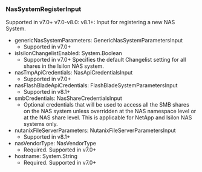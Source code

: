 ### NasSystemRegisterInput
Supported in v7.0+
  v7.0-v8.0: 
  v8.1+: Input for registering a new NAS System.

- genericNasSystemParameters: GenericNasSystemParametersInput
  - Supported in v7.0+
- isIsilonChangelistEnabled: System.Boolean
  - Supported in v7.0+
      Specifies the default Changelist setting for all shares in the Isilon NAS system.
- nasTmpApiCredentials: NasApiCredentialsInput
  - Supported in v7.0+
- nasFlashBladeApiCredentials: FlashBladeSystemParametersInput
  - Supported in v8.1+
- smbCredentials: NasShareCredentialsInput
  - Optional credentials that will be used to access all the SMB shares on the NAS system unless overridden at the NAS namespace level or at the NAS share level. This is applicable for NetApp and Isilon NAS systems only.
- nutanixFileServerParameters: NutanixFileServerParametersInput
  - Supported in v8.1+
- nasVendorType: NasVendorType
  - Required. Supported in v7.0+
- hostname: System.String
  - Required. Supported in v7.0+
